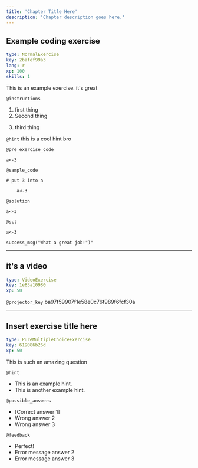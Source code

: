 ```yaml
---
title: 'Chapter Title Here'
description: 'Chapter description goes here.'
---
```


## Example coding exercise

```yaml
type: NormalExercise
key: 2bafef99a3
lang: r
xp: 100
skills: 1
```

This is an example exercise. it's great

`@instructions`
1. first thing
2. Second thing
3) third thing

`@hint`
this is a cool hint bro

`@pre_exercise_code`
```{r}
a<-3
```

`@sample_code`
```{r}
# put 3 into a

	a<-3
```

`@solution`
```{r}
a<-3
```

`@sct`
```{r}
a<-3

success_msg("What a great job!")"
```

---

## it's a video

```yaml
type: VideoExercise
key: 1e83a10980
xp: 50
```

`@projector_key`
ba97f59907f1e58e0c76f989f6fcf30a

---

## Insert exercise title here

```yaml
type: PureMultipleChoiceExercise
key: 619086b26d
xp: 50
```

<!-- Guidelines for the question: https://instructor-support.datacamp.com/en/articles/2375516-course-multiple-choice-exercises. -->

This is such an amazing question

`@hint`
<!-- Examples of good hints: https://instructor-support.datacamp.com/en/articles/2379164-hints-best-practices. -->
- This is an example hint.
- This is another example hint.

`@possible_answers`
- [Correct answer 1]
- Wrong answer 2
- Wrong answer 3

`@feedback`
<!-- Examples of good feedback messages: https://instructor-support.datacamp.com/en/articles/2299773-exercise-success-messages.  -->
- Perfect!
- Error message answer 2
- Error message answer 3
